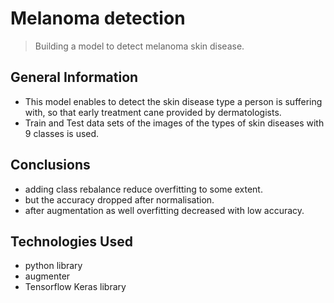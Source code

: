 # Melanoma detection
> Building a model to detect melanoma skin disease.


## General Information
- This model enables to detect the skin disease type a person is suffering with, so that early treatment cane provided by dermatologists.
- Train and Test data sets of the images of the types of skin diseases with 9 classes is used.

## Conclusions
- adding class rebalance reduce overfitting to some extent.
- but the accuracy dropped after normalisation.
- after augmentation as well overfitting decreased with low accuracy.

## Technologies Used
- python library
- augmenter 
- Tensorflow Keras library
